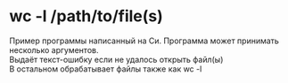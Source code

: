 # wc -l /path/to/file(s)
Пример программы написанный на Си.
Программа может принимать несколько аргументов.<br>
Выдаёт текст-ошибку если не удалось открыть файл(ы)<br>
В остальном обрабатывает файлы также как wc -l
